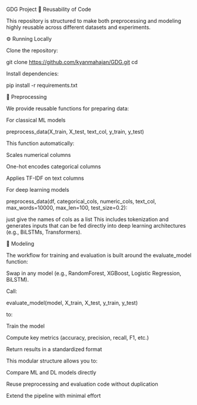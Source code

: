 GDG Project
🔄 Reusability of Code

This repository is structured to make both preprocessing and modeling highly reusable across different datasets and experiments.

⚙️ Running Locally

Clone the repository:

git clone https://github.com/kyanmahajan/GDG.git
cd <repo-name>


Install dependencies:

pip install -r requirements.txt

🧹 Preprocessing

We provide reusable functions for preparing data:

For classical ML models

preprocess_data(X_train, X_test, text_col, y_train, y_test)


This function automatically:

Scales numerical columns

One-hot encodes categorical columns

Applies TF-IDF on text columns

For deep learning models

preprocess_data(df, categorical_cols, numeric_cols, text_col, max_words=10000, max_len=100, test_size=0.2):

just give the names of cols as a list
This includes tokenization and generates inputs that can be fed directly into deep learning architectures (e.g., BiLSTMs, Transformers).

🤖 Modeling

The workflow for training and evaluation is built around the evaluate_model function:

Swap in any model (e.g., RandomForest, XGBoost, Logistic Regression, BiLSTM).

Call:

evaluate_model(model, X_train, X_test, y_train, y_test)


to:

Train the model

Compute key metrics (accuracy, precision, recall, F1, etc.)

Return results in a standardized format

This modular structure allows you to:

Compare ML and DL models directly

Reuse preprocessing and evaluation code without duplication

Extend the pipeline with minimal effort

